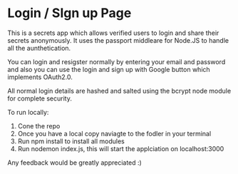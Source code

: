 # Login / SIgn up Page

This is a secrets app which allows verified users to login and share their secrets anonymously. It uses the passport middleare for Node.JS to handle all the aunthetication.

You can login and resigster normally by entering your email and password and also you can use the login and sign up with Google button which implements OAuth2.0.

All normal login details are hashed and salted using the bcrypt node module for complete security.

To run locally:
1) Cone the repo
2) Once you have a local copy naviagte to the fodler in your terminal
3) Run npm install to install all modules
4) Run nodemon index.js, this will start the applciation on localhost:3000

Any feedback would be greatly appreciated :)
